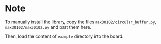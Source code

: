 # Note

To manually install the library, copy the files `max30102/circular_buffer.py`,  `max30102/max30102.py` and past them here.

Then, load the content of `example` directory into the board.
